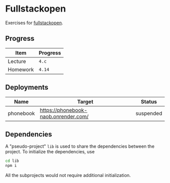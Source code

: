 # Fullstackopen

Exercises for [fullstackopen](https://fullstackopen.com/en/).

## Progress

| Item | Progress |
|-|-|
| Lecture | `4.c` |
| Homework | `4.14` |

## Deployments

| Name | Target | Status
|-|-|-|
| phonebook | https://phonebook-naob.onrender.com/ | suspended |

## Dependencies

A "pseudo-project" `lib` is used to share the dependencies between the project.
To initialize the dependencies, use
```bash
cd lib
npm i
```

All the subprojects would not require additional initialization.
